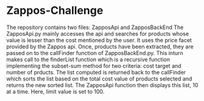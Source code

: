 Zappos-Challenge
================
The repository contains two files: 
ZapposApi and ZapposBackEnd 
The ZapposApi.py mainly accesses the api and searches for products whose value is lesser than the cost mentioned by the user. 
It uses the price facet provided by the Zappos api. Once, products have been extracted, they are passed on to the callFinder 
function of ZapposBackEnd.py. This inturn makes call to the finderList function which is a recursive function implementing the 
subset-sum method for two criteria: cost target and number of prducts. The list computed is returned back to the callFinder 
which sorts the list based on the total cost value of products selected and returns the new sorted list. The ZapposApi function 
then displays this list, 10 at a time. 
Here, limit value is set to 100. 

